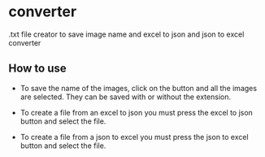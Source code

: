 # converter
.txt file creator to save image name and excel to json and json to excel converter

## How to use ##
- To save the name of the images, click on the button and all the images are selected. They can be saved with or without the extension.

- To create a file from an excel to json you must press the excel to json button and select the file.

- To create a file from a json to excel you must press the json to excel button and select the file.
